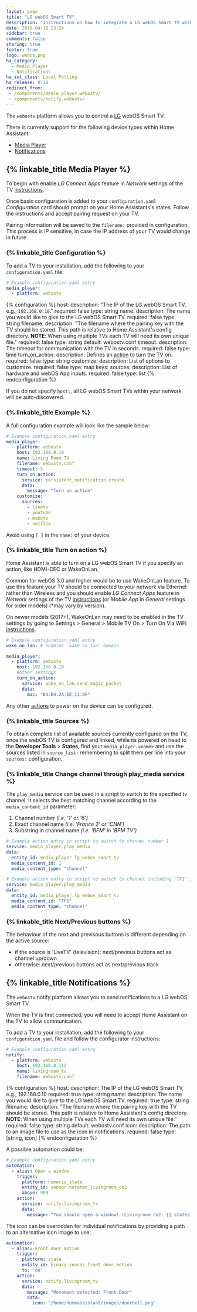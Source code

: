 ```yaml
---
layout: page
title: "LG webOS Smart TV"
description: "Instructions on how to integrate a LG webOS Smart TV within Home Assistant."
date: 2016-04-18 23:24
sidebar: true
comments: false
sharing: true
footer: true
logo: webos.png
ha_category:
  - Media Player
  - Notifications
ha_iot_class: Local Polling
ha_release: 0.18
redirect_from:
 - /components/media_player.webostv/
 - /components/notify.webostv/
---
```


The `webostv` platform allows you to control a [LG](http://www.lg.com/) webOS Smart TV.

There is currently support for the following device types within Home Assistant:

- [Media Player](#media-player)
- [Notifications](#notifications)

## {% linkable_title Media Player %}

To begin with enable *LG Connect Apps* feature in *Network* settings of the TV [instructions](http://www.lg.com/uk/support/product-help/CT00008334-1437131798537-others).

Once basic configuration is added to your `configuration.yaml` *Configuration* card should prompt on your Home Assistants's states. Follow the instructions and accept pairing request on your TV.

Pairing information will be saved to the `filename:` provided in configuration. This process is IP sensitive, in case the IP address of your TV would change in future.

### {% linkable_title Configuration %}

To add a TV to your installation, add the following to your `configuration.yaml` file:

```yaml
# Example configuration.yaml entry
media_player:
  - platform: webostv
```

{% configuration %}
host:
  description: "The IP of the LG webOS Smart TV, e.g., `192.168.0.10`."
  required: false
  type: string
name:
  description: The name you would like to give to the LG webOS Smart TV.
  required: false
  type: string
filename:
  description: "The filename where the pairing key with the TV should be stored. This path is relative to Home Assistant's config directory. **NOTE**: When using multiple TVs each TV will need its own unique file."
  required: false
  type: string
  default: webostv.conf
timeout:
  description: The timeout for communication with the TV in seconds.
  required: false
  type: time
turn_on_action:
  description: Defines an [action](/docs/automation/action/) to turn the TV on.
  required: false
  type: string
customize:
  description: List of options to customize.
  required: false
  type: map
  keys:
    sources:
      description: List of hardware and webOS App inputs.
      required: false
      type: list
{% endconfiguration %}

If you do not specify `host:`, all LG webOS Smart TVs within your network will be auto-discovered.

### {% linkable_title Example %}

A full configuration example will look like the sample below:

```yaml
# Example configuration.yaml entry
media_player:
  - platform: webostv
    host: 192.168.0.10
    name: Living Room TV
    filename: webostv.conf
    timeout: 5
    turn_on_action:
      service: persistent_notification.create
      data:
        message: "Turn on action"
    customize:
      sources:
        - livetv
        - youtube
        - makotv
        - netflix
```

Avoid using `[ ]` in the `name:` of your device.

### {% linkable_title Turn on action %}

Home Assistant is able to turn on a LG webOS Smart TV if you specify an action, like HDMI-CEC or WakeOnLan.

Common for webOS 3.0 and higher would be to use WakeOnLan feature. To use this feature your TV should be connected to your network via Ethernet rather than Wireless and you should enable *LG Connect Apps* feature in *Network* settings of the TV [instructions](http://www.lg.com/uk/support/product-help/CT00008334-1437131798537-others) (or *Mobile App* in *General* settings for older models) (*may vary by version).

On newer models (2017+), WakeOnLan may need to be enabled in the TV settings by going to Settings > General > Mobile TV On > Turn On Via WiFi [instructions](https://support.quanticapps.com/hc/en-us/articles/115005985729-How-to-turn-on-my-LG-Smart-TV-using-the-App-WebOS-).

```yaml
# Example configuration.yaml entry
wake_on_lan: # enables `wake_on_lan` domain

media_player:
  - platform: webostv
    host: 192.168.0.10
    #other settings
    turn_on_action:
      service: wake_on_lan.send_magic_packet
      data:
        mac: "B4:E6:2A:1E:11:0F"
```

Any other [actions](/docs/automation/action/) to power on the device can be configured.

### {% linkable_title Sources %}

To obtain complete list of available sources currently configured on the TV, once the webOS TV is configured and linked, while its powered on head to the **Developer Tools** > **States**, find your `media_player.<name>` and use the sources listed in `source_list:` remembering to split them per line into your `sources:` configuration.

### {% linkable_title Change channel through play_media service %}

The `play_media` service can be used in a script to switch to the specified tv channel. It selects the best matching channel according to the `media_content_id` parameter:

 1. Channel number *(i.e. '1' or '6')*
 2. Exact channel name *(i.e. 'France 2' or 'CNN')*
 3. Substring in channel name *(i.e. 'BFM' in 'BFM TV')*

```yaml
# Example action entry in script to switch to channel number 1
service: media_player.play_media
data:
  entity_id: media_player.lg_webos_smart_tv
  media_content_id: 1
  media_content_type: "channel"

# Example action entry in script to switch to channel including 'TF1' in its name
service: media_player.play_media
data:
  entity_id: media_player.lg_webos_smart_tv
  media_content_id: "TF1"
  media_content_type: "channel"
```

### {% linkable_title Next/Previous buttons %}

The behaviour of the next and previsous buttons is different depending on the active source:

 - if the source is 'LiveTV' (television): next/previous buttons act as channel up/down
 - otherwise: next/previous buttons act as next/previous track

## {% linkable_title Notifications %}

The `webostv` notify platform allows you to send notifications to a LG webOS Smart TV.

When the TV is first connected, you will need to accept Home Assistant on the TV to allow communication.

To add a TV to your installation, add the following to your `configuration.yaml` file and follow the configurator instructions:

```yaml
# Example configuration.yaml entry
notify:
  - platform: webostv
    host: 192.168.0.112
    name: livingroom_tv
    filename: webostv.conf
```

{% configuration %}
host:
  description: The IP of the LG webOS Smart TV, e.g., 192.168.0.10
  required: true
  type: string
name:
  description: The name you would like to give to the LG webOS Smart TV.
  required: true
  type: string
filename:
  description: "The filename where the pairing key with the TV should be stored. This path is relative to Home Assistant's config directory. **NOTE**: When using multiple TVs each TV will need its own unique file."
  required: false
  type: string
  default: webostv.conf
icon:
  description: The path to an image file to use as the icon in notifications.
  required: false
  type: [string, icon]
{% endconfiguration %}

A possible automation could be:

```yaml
# Example configuration.yaml entry
automation:
  - alias: Open a window
    trigger:
      platform: numeric_state
      entity_id: sensor.netatmo_livingroom_co2
      above: 999
    action:
      service: notify.livingroom_tv
      data:
        message: "You should open a window! (Livingroom Co2: {{ states.sensor.netatmo_livingroom_co2.state }}ppm)"
```

The icon can be overridden for individual notifications by providing a path to an alternative icon image to use:

```yaml
automation:
  - alias: Front door motion
    trigger:
      platform: state
      entity_id: binary_sensor.front_door_motion
      to: 'on'
    action:
      service: notify.livingroom_tv
      data:
        message: "Movement detected: Front Door"
        data:
          icon: "/home/homeassistant/images/doorbell.png"
```